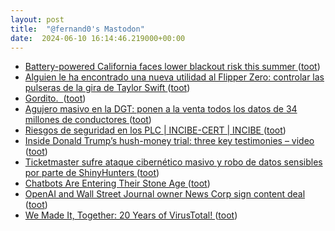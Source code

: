```yaml
---
layout: post
title:  "@fernand0's Mastodon"
date:  2024-06-10 16:14:46.219000+00:00
---
```

*  [Battery-powered California faces lower blackout risk this summer ](https://www.mercurynews.com/2024/05/30/battery-powered-california-faces-lower-blackout-risk-this-summer) ([toot](https://mastodon.social/@fernand0/112593212946410827))
*  [Alguien le ha encontrado una nueva utilidad al Flipper Zero: controlar las pulseras de la gira de Taylor Swift ](https://www.xataka.com/seguridad/alguien-le-ha-encontrado-nueva-utilidad-al-flipper-zero-controlar-pulseras-gira-taylor-swif) ([toot](https://mastodon.social/@fernand0/112593078208608945))
*  [Gordito.  ](https://avecesunafoto.wordpress.com/2024/06/10/gordito) ([toot](https://mastodon.social/@fernand0/112592948768550631))
*  [Agujero masivo en la DGT: ponen a la venta todos los datos de 34 millones de conductores ](https://www.elconfidencial.com/tecnologia/2024-05-31/dgt-datos-conductores-vehiculos_3893905) ([toot](https://mastodon.social/@fernand0/112592872995323484))
*  [Riesgos de seguridad en los PLC \| INCIBE-CERT \| INCIBE ](https://www.incibe.es/incibe-cert/blog/riesgos-de-seguridad-en-los-pl) ([toot](https://mastodon.social/@fernand0/112592540438130141))
*  [Inside Donald Trump’s hush-money trial: three key testimonies – video ](https://www.theguardian.com/us-news/video/2024/may/30/from-trumps-fixer-to-a-catch-and-kill-plot-key-testimony-from-the-hush-money-trial-vide) ([toot](https://mastodon.social/@fernand0/112592223989113107))
*  [Ticketmaster sufre ataque cibernético masivo y robo de datos sensibles por parte de ShinyHunters ](https://www.zonamovilidad.es/ticketmaster-sufre-ciberataque-masivo-expone-datos-500-millones-usuario) ([toot](https://mastodon.social/@fernand0/112592071555773713))
*  [Chatbots Are Entering Their Stone Age ](https://www.wired.com/story/chatbots-are-entering-the-stone-age) ([toot](https://mastodon.social/@fernand0/112591816201793154))
*  [OpenAI and Wall Street Journal owner News Corp sign content deal ](https://www.theguardian.com/technology/article/2024/may/22/openai-chatgpt-news-corp-deal?CMP=share_btn_ur) ([toot](https://mastodon.social/@fernand0/112591659025531660))
*  [We Made It, Together: 20 Years of VirusTotal! ](https://blog.virustotal.com/2024/05/we-made-it-together-20-years-of.htm) ([toot](https://mastodon.social/@fernand0/112591299418737841))
